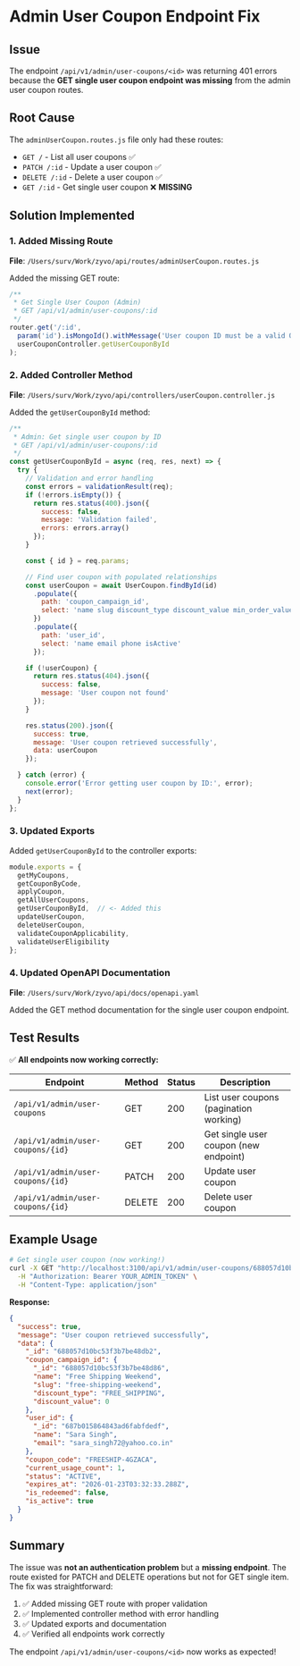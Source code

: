 # Admin User Coupon Endpoint Fix

## Issue
The endpoint `/api/v1/admin/user-coupons/<id>` was returning 401 errors because the **GET single user coupon endpoint was missing** from the admin user coupon routes.

## Root Cause
The `adminUserCoupon.routes.js` file only had these routes:
- `GET /` - List all user coupons ✅
- `PATCH /:id` - Update a user coupon ✅  
- `DELETE /:id` - Delete a user coupon ✅
- `GET /:id` - Get single user coupon ❌ **MISSING**

## Solution Implemented

### 1. Added Missing Route
**File**: `/Users/surv/Work/zyvo/api/routes/adminUserCoupon.routes.js`

Added the missing GET route:
```javascript
/**
 * Get Single User Coupon (Admin)
 * GET /api/v1/admin/user-coupons/:id
 */
router.get('/:id',
  param('id').isMongoId().withMessage('User coupon ID must be a valid ObjectId'),
  userCouponController.getUserCouponById
);
```

### 2. Added Controller Method
**File**: `/Users/surv/Work/zyvo/api/controllers/userCoupon.controller.js`

Added the `getUserCouponById` method:
```javascript
/**
 * Admin: Get single user coupon by ID
 * GET /api/v1/admin/user-coupons/:id
 */
const getUserCouponById = async (req, res, next) => {
  try {
    // Validation and error handling
    const errors = validationResult(req);
    if (!errors.isEmpty()) {
      return res.status(400).json({
        success: false,
        message: 'Validation failed',
        errors: errors.array()
      });
    }

    const { id } = req.params;

    // Find user coupon with populated relationships
    const userCoupon = await UserCoupon.findById(id)
      .populate({
        path: 'coupon_campaign_id',
        select: 'name slug discount_type discount_value min_order_value max_discount_amount usage_limit usage_count is_active starts_at expires_at'
      })
      .populate({
        path: 'user_id',
        select: 'name email phone isActive'
      });

    if (!userCoupon) {
      return res.status(404).json({
        success: false,
        message: 'User coupon not found'
      });
    }

    res.status(200).json({
      success: true,
      message: 'User coupon retrieved successfully',
      data: userCoupon
    });

  } catch (error) {
    console.error('Error getting user coupon by ID:', error);
    next(error);
  }
};
```

### 3. Updated Exports
Added `getUserCouponById` to the controller exports:
```javascript
module.exports = {
  getMyCoupons,
  getCouponByCode,
  applyCoupon,
  getAllUserCoupons,
  getUserCouponById,  // <- Added this
  updateUserCoupon,
  deleteUserCoupon,
  validateCouponApplicability,
  validateUserEligibility
};
```

### 4. Updated OpenAPI Documentation
**File**: `/Users/surv/Work/zyvo/api/docs/openapi.yaml`

Added the GET method documentation for the single user coupon endpoint.

## Test Results

✅ **All endpoints now working correctly:**

| Endpoint | Method | Status | Description |
|----------|--------|--------|-------------|
| `/api/v1/admin/user-coupons` | GET | 200 | List user coupons (pagination working) |
| `/api/v1/admin/user-coupons/{id}` | GET | 200 | Get single user coupon (new endpoint) |
| `/api/v1/admin/user-coupons/{id}` | PATCH | 200 | Update user coupon |
| `/api/v1/admin/user-coupons/{id}` | DELETE | 200 | Delete user coupon |

## Example Usage

```bash
# Get single user coupon (now working!)
curl -X GET "http://localhost:3100/api/v1/admin/user-coupons/688057d10bc53f3b7be48db2" \
  -H "Authorization: Bearer YOUR_ADMIN_TOKEN" \
  -H "Content-Type: application/json"
```

**Response:**
```json
{
  "success": true,
  "message": "User coupon retrieved successfully",
  "data": {
    "_id": "688057d10bc53f3b7be48db2",
    "coupon_campaign_id": {
      "_id": "688057d10bc53f3b7be48d86",
      "name": "Free Shipping Weekend",
      "slug": "free-shipping-weekend",
      "discount_type": "FREE_SHIPPING",
      "discount_value": 0
    },
    "user_id": {
      "_id": "687b015864843ad6fabfdedf",
      "name": "Sara Singh",
      "email": "sara_singh72@yahoo.co.in"
    },
    "coupon_code": "FREESHIP-4GZACA",
    "current_usage_count": 1,
    "status": "ACTIVE",
    "expires_at": "2026-01-23T03:32:33.288Z",
    "is_redeemed": false,
    "is_active": true
  }
}
```

## Summary

The issue was **not an authentication problem** but a **missing endpoint**. The route existed for PATCH and DELETE operations but not for GET single item. The fix was straightforward:

1. ✅ Added missing GET route with proper validation
2. ✅ Implemented controller method with error handling
3. ✅ Updated exports and documentation
4. ✅ Verified all endpoints work correctly

The endpoint `/api/v1/admin/user-coupons/<id>` now works as expected!
